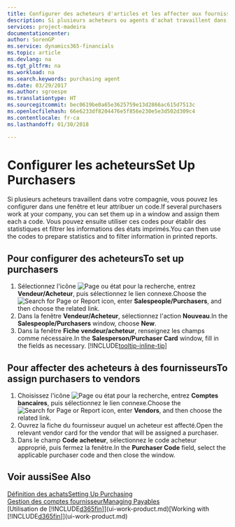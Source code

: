 ```yaml
---
title: Configurer des acheteurs d'articles et les affecter aux fournisseurs| Microsoft Docs
description: Si plusieurs acheteurs ou agents d'achat travaillent dans votre compagnie, vous pouvez les planifier pour l'analyse statistique.
services: project-madeira
documentationcenter: 
author: SorenGP
ms.service: dynamics365-financials
ms.topic: article
ms.devlang: na
ms.tgt_pltfrm: na
ms.workload: na
ms.search.keywords: purchasing agent
ms.date: 03/29/2017
ms.author: sgroespe
ms.translationtype: HT
ms.sourcegitcommit: bec0619be0a65e3625759e13d2866ac615d7513c
ms.openlocfilehash: 66e6233df8204476e5f856e230e5e3d502d309c4
ms.contentlocale: fr-ca
ms.lasthandoff: 01/30/2018

---
```

# <a name="set-up-purchasers"></a><span data-ttu-id="19800-103">Configurer les acheteurs</span><span class="sxs-lookup"><span data-stu-id="19800-103">Set Up Purchasers</span></span>
<span data-ttu-id="19800-104">Si plusieurs acheteurs travaillent dans votre compagnie, vous pouvez les configurer dans une fenêtre et leur attribuer un code.</span><span class="sxs-lookup"><span data-stu-id="19800-104">If several purchasers work at your company, you can set them up in a window and assign them each a code.</span></span> <span data-ttu-id="19800-105">Vous pouvez ensuite utiliser ces codes pour établir des statistiques et filtrer les informations des états imprimés.</span><span class="sxs-lookup"><span data-stu-id="19800-105">You can then use the codes to prepare statistics and to filter information in printed reports.</span></span>

## <a name="to-set-up-purchasers"></a><span data-ttu-id="19800-106">Pour configurer des acheteurs</span><span class="sxs-lookup"><span data-stu-id="19800-106">To set up purchasers</span></span>
1. <span data-ttu-id="19800-107">Sélectionnez l'icône ![Page ou état pour la recherche](media/ui-search/search_small.png "icône Page ou état pour la recherche"), entrez **Vendeur/Acheteur**, puis sélectionnez le lien connexe.</span><span class="sxs-lookup"><span data-stu-id="19800-107">Choose the ![Search for Page or Report](media/ui-search/search_small.png "Search for Page or Report icon") icon, enter **Salespeople/Purchasers**, and then choose the related link.</span></span>
2. <span data-ttu-id="19800-108">Dans la fenêtre **Vendeur/Acheteur**, sélectionnez l'action **Nouveau**.</span><span class="sxs-lookup"><span data-stu-id="19800-108">In the **Salespeople/Purchasers** window, choose **New**.</span></span>
3. <span data-ttu-id="19800-109">Dans la fenêtre **Fiche vendeur/acheteur**, renseignez les champs comme nécessaire.</span><span class="sxs-lookup"><span data-stu-id="19800-109">In the **Salesperson/Purchaser Card** window, fill in the fields as necessary.</span></span> [!INCLUDE[tooltip-inline-tip](includes/tooltip-inline-tip_md.md)]

## <a name="to-assign-purchasers-to-vendors"></a><span data-ttu-id="19800-110">Pour affecter des acheteurs à des fournisseurs</span><span class="sxs-lookup"><span data-stu-id="19800-110">To assign purchasers to vendors</span></span>
1. <span data-ttu-id="19800-111">Choisissez l'icône ![Page ou état pour la recherche](media/ui-search/search_small.png "icône Page ou état pour la recherche"), entrez **Comptes bancaires**, puis sélectionnez le lien connexe.</span><span class="sxs-lookup"><span data-stu-id="19800-111">Choose the ![Search for Page or Report](media/ui-search/search_small.png "Search for Page or Report icon") icon, enter **Vendors**, and then choose the related link.</span></span>
2. <span data-ttu-id="19800-112">Ouvrez la fiche du fournisseur auquel un acheteur est affecté.</span><span class="sxs-lookup"><span data-stu-id="19800-112">Open the relevant vendor card for the vendor that will be assigned a purchaser.</span></span>
3. <span data-ttu-id="19800-113">Dans le champ **Code acheteur**, sélectionnez le code acheteur approprié, puis fermez la fenêtre.</span><span class="sxs-lookup"><span data-stu-id="19800-113">In the **Purchaser Code** field, select the applicable purchaser code and then close the window.</span></span>

## <a name="see-also"></a><span data-ttu-id="19800-114">Voir aussi</span><span class="sxs-lookup"><span data-stu-id="19800-114">See Also</span></span>
[<span data-ttu-id="19800-115">Définition des achats</span><span class="sxs-lookup"><span data-stu-id="19800-115">Setting Up Purchasing</span></span>](purchasing-setup-purchasing.md)  
[<span data-ttu-id="19800-116">Gestion des comptes fournisseur</span><span class="sxs-lookup"><span data-stu-id="19800-116">Managing Payables</span></span>](payables-manage-payables.md)  
<span data-ttu-id="19800-117">[Utilisation de [!INCLUDE[d365fin](includes/d365fin_md.md)]](ui-work-product.md)</span><span class="sxs-lookup"><span data-stu-id="19800-117">[Working with [!INCLUDE[d365fin](includes/d365fin_md.md)]](ui-work-product.md)</span></span>

